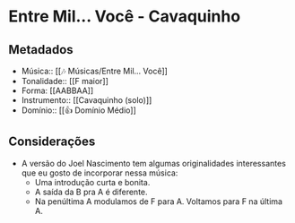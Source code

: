 # Entre Mil... Você - Cavaquinho

## Metadados
- Música:: [[🎶 Músicas/Entre Mil... Você]]
- Tonalidade:: [[F maior]]
- Forma: [[AABBAA]]
- Instrumento:: [[Cavaquinho (solo)]]
- Domínio:: [[👍 Domínio Médio]]

## Considerações

- A versão do Joel Nascimento tem algumas originalidades interessantes que eu gosto de incorporar nessa música:
	- Uma introdução curta e bonita.
	- A saída da B pra A é diferente.
	- Na penúltima A modulamos de F para A. Voltamos para F na última A.
